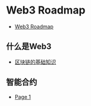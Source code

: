 # Web3 Roadmap

* [Web3 Roadmap](README.md)

## 什么是Web3

* [区块链的基础知识](shi-mo-shi-web3/qu-kuai-lian-de-ji-chu-zhi-shi.md)

## 智能合约

* [Page 1](zhi-neng-he-yue/page-1.md)
